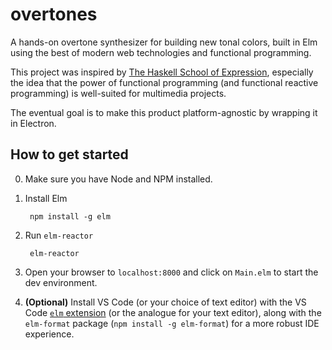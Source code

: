 # overtones
A hands-on overtone synthesizer for building new tonal colors, built in Elm using the best of modern web technologies and functional programming.

This project was inspired by [The Haskell School of Expression](http://www.cs.yale.edu/homes/hudak/SOE/), especially the idea that the power of functional programming (and functional reactive programming) is well-suited for multimedia projects.

The eventual goal is to make this product platform-agnostic by wrapping it in Electron.

## How to get started
0. Make sure you have Node and NPM installed.

1. Install Elm
    
        npm install -g elm

2. Run `elm-reactor`

        elm-reactor

3. Open your browser to `localhost:8000` and click on `Main.elm` to start the dev environment.

4. **(Optional)** Install VS Code (or your choice of text editor) with the VS Code [`elm` extension](https://github.com/Krzysztof-Cieslak/vscode-elm) (or the analogue for your text editor), along with the `elm-format` package (`npm install -g elm-format`) for a more robust IDE experience.